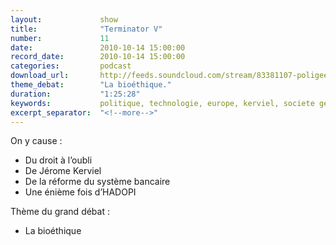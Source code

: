 ```yaml
---
layout:             show
title:              "Terminator V"
number:             11
date:               2010-10-14 15:00:00
record_date:        2010-10-14 15:00:00
categories:         podcast
download_url:       http://feeds.soundcloud.com/stream/83381107-poligeek-11-terminator-v.mp3
theme_debat:        "La bioéthique."
duration:           "1:25:28"
keywords:           politique, technologie, europe, kerviel, societe generale, hadopi, bioethique, biotech, biotechnologie
excerpt_separator:  "<!--more-->"
---
```



On y cause :

- Du droit à l’oubli
- De Jérome Kerviel
- De la réforme du système bancaire
- Une énième fois d’HADOPI

Thème du grand débat :

- La bioéthique
